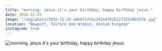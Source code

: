 ```yaml
---
title: "morning. jesus it's your birthday, happy birthday jesus."
date: 2016-12-25
image: "/img/photo/2016-12-25-a866fa7cbc242ed762b12f225d9b35f8.jpg"
location: "Newport, Telford And Wrekin, United Kingdom"
instagram: true
---
```


![morning. jesus it's your birthday, happy birthday jesus.](/img/photo/2016-12-25-a866fa7cbc242ed762b12f225d9b35f8.jpg)
